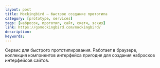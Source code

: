 ```yaml
---
layout: post
title: Mockingbird — быстрое создание прототипа
category: [prototype, services]
tags: [набросок, прототип, сайт, скетч, эскиз]
link: https://gomockingbird.com/mockingbird/
description:
keywords:
---
```


<p>Сервис для быстрого прототипирования. Работает в браузере, коллекция компонентов интерфейса пригодня для создания набросков интерфейсов сайтов.</p>
